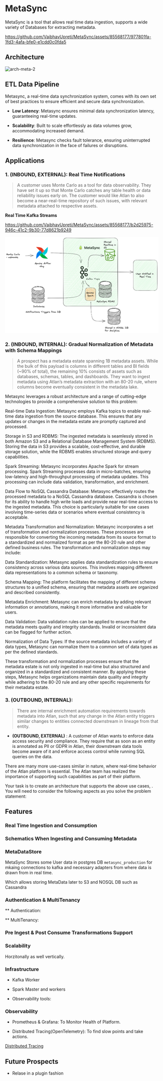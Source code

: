 # MetaSync

MetaSync is a tool that allows real time data ingestion, supports a wide variety of Databases for extracting metadata.

https://github.com/VaibhavUpreti/MetaSync/assets/85568177/977801fa-1fd3-4afa-bfe0-e1cdd0c0fda5

## Architecture

![arch-meta-2](https://github.com/VaibhavUpreti/MetaSync/assets/85568177/8208d958-5872-4483-8da5-93ddd466c175)

## ETL Data Pipeline

Metasync, a real-time data synchronization system, comes with its own set of best practices to ensure efficient and secure data synchronization.

- **Low Latency**: Metasync ensures minimal data synchronization latency, guaranteeing real-time updates.

- **Scalability**: Built to scale effortlessly as data volumes grow, accommodating increased demand.

- **Resilience**:  Metasync checks fault tolerance, ensuring uninterrupted data synchronization in the face of failures or disruptions.

## Applications

### 1. **(INBOUND, EXTERNAL)**: Real Time Notifications

> A customer uses Monte Carlo as a tool for data observability. They have set it up so that Monte Carlo catches any table health or data reliability issues early on. The customer would like Atlan to also become a near-real-time repository of such issues, with relevant metadata attached to respective assets.

**Real Time Kafka Streams**

https://github.com/VaibhavUpreti/MetaSync/assets/85568177/b2d25975-946c-41c2-9b30-77d8621b9249

![monte-carlo](./app/static/monte-carlo.png)

### 2. **(INBOUND, INTERNAL)**: Gradual Normalization of Metadata with Schema Mappings

> A prospect has a metadata estate spanning 1B metadata assets. While the bulk of this payload is columns in different tables and BI fields (~90% of total), the remaining 10% consists of assets such as databases, schemas, tables, and dashboards. They want to ingest metadata using Atlan’s metadata extraction with an 80-20 rule, where columns become eventually consistent in the metadata lake.

Metasync leverages a robust architecture and a range of cutting-edge technologies to provide a comprehensive solution to this problem:

Real-time Data Ingestion: Metasync employs Kafka topics to enable real-time data ingestion from the source database. This ensures that any updates or changes in the metadata estate are promptly captured and processed.

Storage in S3 and RDBMS: The ingested metadata is seamlessly stored in both Amazon S3 and a Relational Database Management System (RDBMS). Storing the data in S3 provides a scalable, cost-effective, and durable storage solution, while the RDBMS enables structured storage and query capabilities.

Spark Streaming: Metasync incorporates Apache Spark for stream processing. Spark Streaming processes data in micro-batches, ensuring low-latency and high-throughput processing of metadata updates. This processing can include data validation, transformation, and enrichment.

Data Flow to NoSQL Cassandra Database: Metasync effectively routes the processed metadata to a NoSQL Cassandra database. Cassandra is chosen for its ability to handle high write loads and provide near real-time access to the ingested metadata. This choice is particularly suitable for use cases involving time-series data or scenarios where eventual consistency is acceptable.

Metadata Transformation and Normalization: Metasync incorporates a set of transformation and normalization processes. These processes are responsible for converting the incoming metadata from its source format to a standardized and normalized format as per the 80-20 rule and other defined business rules. The transformation and normalization steps may include:

Data Standardization: Metasync applies data standardization rules to ensure consistency across various data sources. This involves mapping different data representations to a common schema or taxonomy.

Schema Mapping: The platform facilitates the mapping of different schema structures to a unified schema, ensuring that metadata assets are organized and described consistently.

Metadata Enrichment: Metasync can enrich metadata by adding relevant information or annotations, making it more informative and valuable for users.

Data Validation: Data validation rules can be applied to ensure that the metadata meets quality and integrity standards. Invalid or inconsistent data can be flagged for further action.

Normalization of Data Types: If the source metadata includes a variety of data types, Metasync can normalize them to a common set of data types as per the defined standards.

These transformation and normalization processes ensure that the metadata estate is not only ingested in real-time but also structured and organized in a standardized and consistent manner. By applying these steps, Metasync helps organizations maintain data quality and integrity while adhering to the 80-20 rule and any other specific requirements for their metadata estate.

### 3. **(OUTBOUND, INTERNAL)**: 

> There are internal enrichment automation requirements towards metadata into Atlan, such that any change in the Atlan entity triggers similar changes to entities connected downstream in lineage from that entity.

- **(OUTBOUND, EXTERNAL)** : A customer of Atlan wants to enforce data access security and compliance. They require that as soon as an entity is annotated as PII or GDPR in Atlan, their downstream data tools become aware of it and enforce access control while running SQL queries on the data.

There are many more use-cases similar in nature, where real-time behavior of the Atlan platform is essential. The Atlan team has realized the importance of supporting such capabilities as part of their platform.

Your task is to create an architecture that supports the above use cases, . You will need to consider the following aspects as you solve the problem statement:

## Features

### Real Time Ingestion and Consumption

### Schematics When Ingesting and Consuming Metadata

### MetaDataStore

MetaSync Stores some User data in postgres DB `metasync_production` for mkaing connections to kafka and necessary adapters from where data is drawn from in real time.

Which allows storing MetaData later to S3 and NOSQL DB such as Cassandra

### Authentication & MultiTenancy

** Authentication:

** MultiTenancy:

### Pre Ingest & Post Consume Transformations Support

### Scalability

Horzitonally as well vertically.

### Infrastructure

- Kafka Worker

- Spark Master and workers

- Observability tools:

### Observability 

- Prometheus & Grafana: To Monitor Health of Platform.

- Distributed Tracing(OpenTelemetry): To find slow points and take actions.

[Distributed Tracing](https://vaibhavupreti.me/blog/distributed-tracing-opentelemetry/)


## Future Prospects

- Relase in a plugin fashion

